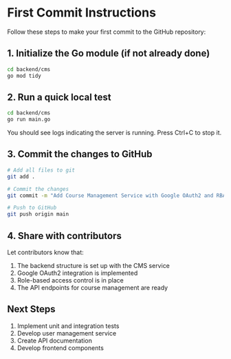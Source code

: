 # First Commit Instructions

Follow these steps to make your first commit to the GitHub repository:

## 1. Initialize the Go module (if not already done)

```bash
cd backend/cms
go mod tidy
```

## 2. Run a quick local test

```bash
cd backend/cms
go run main.go
```

You should see logs indicating the server is running. Press Ctrl+C to stop it.

## 3. Commit the changes to GitHub

```bash
# Add all files to git
git add .

# Commit the changes
git commit -m "Add Course Management Service with Google OAuth2 and RBAC"

# Push to GitHub
git push origin main
```

## 4. Share with contributors

Let contributors know that:

1. The backend structure is set up with the CMS service
2. Google OAuth2 integration is implemented
3. Role-based access control is in place
4. The API endpoints for course management are ready

## Next Steps

1. Implement unit and integration tests
2. Develop user management service
3. Create API documentation
4. Develop frontend components 